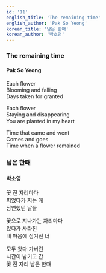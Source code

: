 ```yaml
---
id: '11'
english_title: 'The remaining time'
english_author: 'Pak So Yeong'
korean_title: '남은 한때'
korean_author: '박소영'
---
```


### The remaining time

#### Pak So Yeong

Each flower\
Blooming and falling\
Days taken for granted

Each flower\
Staying and disappearing\
You are planted in my heart

Time that came and went\
Comes and goes\
Time when a flower remained

### 남은 한때

#### 박소영

꽃 진 자리마다\
피었다가 지는 게\
당연했던 날들

꽃으로 지나가는 자리마다\
있다가 사라진\
내 마음에 심겨전 너

모두 왔다 가버린\
시간이 남기고 간\
꽃 진 자리 남은 한때

